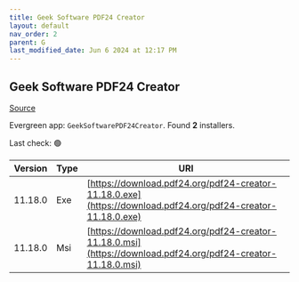 ```yaml
---
title: Geek Software PDF24 Creator
layout: default
nav_order: 2
parent: G
last_modified_date: Jun 6 2024 at 12:17 PM
---
```


## Geek Software PDF24 Creator

[Source](https://tools.pdf24.org/en/creator/)

Evergreen app: `GeekSoftwarePDF24Creator`. Found **2** installers.

Last check: 🟢

| Version | Type | URI                                                                                                          |
| ------- | ---- | ------------------------------------------------------------------------------------------------------------ |
| 11.18.0 | Exe  | [https://download.pdf24.org/pdf24-creator-11.18.0.exe](https://download.pdf24.org/pdf24-creator-11.18.0.exe) |
| 11.18.0 | Msi  | [https://download.pdf24.org/pdf24-creator-11.18.0.msi](https://download.pdf24.org/pdf24-creator-11.18.0.msi) |

